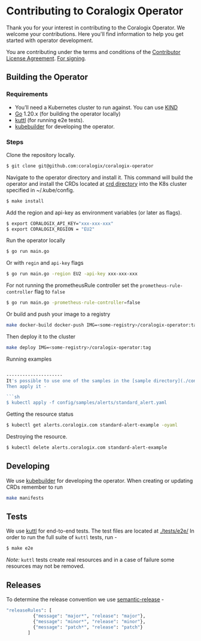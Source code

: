 # Contributing to Coralogix Operator

Thank you for your interest in contributing to the Coralogix Operator. We welcome your contributions. Here you'll find information to help you get started with operator development.

You are contributing under the terms and conditions of the [Contributor License Agreement](LICENSE). [For signing](https://cla-assistant.io/coralogix/coralogix-operator).

Building the Operator
---------------------

### Requirements

- You’ll need a Kubernetes cluster to run against. You can use [KIND](https://sigs.k8s.io/kind)
- [Go](https://golang.org/doc/install) 1.20.x (for building the operator locally)
- [kuttl](https://kuttl.dev/) (for running e2e tests).
- [kubebuilder](https://book-v1.book.kubebuilder.io/getting_started/installation_and_setup.html) for developing the operator.

### Steps

Clone the repository locally.

```sh
$ git clone git@github.com:coralogix/coralogix-operator
```

Navigate to the operator directory and install it.
This command will build the operator and install the CRDs located at [crd directory](./config/crd) into the K8s cluster
specified in ~/.kube/config.

```sh
$ make install
```

Add the region and api-key as environment variables (or later as flags).

```sh
$ export CORALOGIX_API_KEY="xxx-xxx-xxx"
$ export CORALOGIX_REGION = "EU2"
```

Run the operator locally
```sh
$ go run main.go
```
Or with `regin` and `api-key` flags
```sh
$ go run main.go -region EU2 -api-key xxx-xxx-xxx
```
For not running the prometheusRule controller set the `prometheus-rule-controller` flag to `false`
```sh
$ go run main.go -prometheus-rule-controller=false
```
Or build and push your image to a registry
```sh
make docker-build docker-push IMG=<some-registry>/coralogix-operator:tag
```
Then deploy it to the cluster
```sh
make deploy IMG=<some-registry>/coralogix-operator:tag
```

Running examples
```sh

---------------------
It's possible to use one of the samples in the [sample directory](./config/samples) or creating your own sample file.
Then apply it -

```sh
$ kubectl apply -f config/samples/alerts/standard_alert.yaml
```

Getting the resource status

```sh
$ kubectl get alerts.coralogix.com standard-alert-example -oyaml
```

Destroying the resource.

```sh
$ kubectl delete alerts.coralogix.com standard-alert-example
```

Developing
---------------------
We use [kubebuilder](https://book.kubebuilder.io/) for developing the operator.
When creating or updating CRDs remember to run 
```sh
make manifests
````

Tests
---------------------
We use [kuttl](https://kuttl.dev/) for end-to-end tests.
The test files are located at [./tests/e2e/](./tests/e2e)
In order to run the full suite of `kuttl` tests, run -
```sh
$ make e2e
````

*Note:* `kuttl` tests create real resources and in a case of failure some resources may not be removed.

Releases
---------------------
To determine the release convention we use [semantic-release](.releaserc.json) -
```sh
"releaseRules": [
          {"message": "major*", "release": "major"},
          {"message": "minor*", "release": "minor"},
          {"message": "patch*", "release": "patch"}
        ]
````